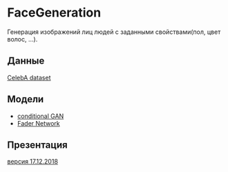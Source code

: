 # FaceGeneration
Генерация изображений лиц людей с заданными свойствами(пол, цвет волос, ...).

## Данные
[CelebA dataset](https://www.kaggle.com/jessicali9530/celeba-dataset)

## Модели
* [conditional GAN](./cGAN)
* [Fader Network](./FaderNetwork)

## Презентация
[версия 17.12.2018](./presentation.pdf)

